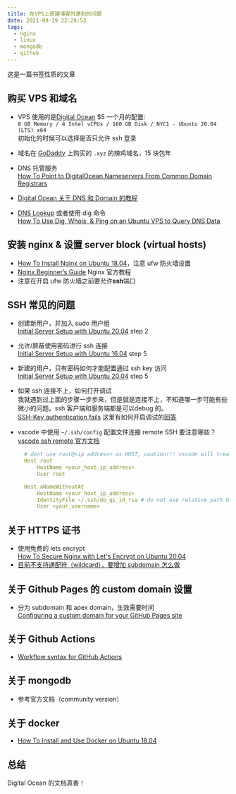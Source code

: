 ```yaml
---
title: 在VPS上搭建博客时遇到的问题
date: 2021-09-19 22:28:53
tags:
  - nginx
  - linux
  - mongodb
  - github
---
```


这是一篇书签性质的文章

## 购买 VPS 和域名 

- VPS 使用的是[Digital Ocean](https://digitalocean.com) $5 一个月的配置:  
  `8 GB Memory / 4 Intel vCPUs / 160 GB Disk / NYC1 - Ubuntu 20.04 (LTS) x64`  
  初始化的时候可以选择是否只允许 ssh 登录
- 域名在 [GoDaddy](https://godaddy.com) 上购买的 `.xyz` 的辣鸡域名，15 块包年

- DNS 托管服务  
  [How To Point to DigitalOcean Nameservers From Common Domain Registrars](https://www.digitalocean.com/community/tutorials/how-to-point-to-digitalocean-nameservers-from-common-domain-registrars)

- [Digital Ocean 关于 DNS 和 Domain 的教程](https://docs.digitalocean.com/products/networking/dns/)

- [DNS Lookup](https://www.digitalocean.com/community/tools/dns) 或者使用 dig 命令  
   [How To Use Dig, Whois, & Ping on an Ubuntu VPS to Query DNS Data
  ](https://www.digitalocean.com/community/tutorials/how-to-use-dig-whois-ping-on-an-ubuntu-vps-to-query-dns-data)

## 安装 nginx & 设置 server block (virtual hosts) 

- [How To Install Nginx on Ubuntu 18.04](https://www.digitalocean.com/community/tutorials/how-to-install-nginx-on-ubuntu-18-04)，注意 ufw 防火墙设置
- [Nginx Beginner’s Guide](http://nginx.org/en/docs/beginners_guide.html) Nginx 官方教程
- 注意在开启 ufw 防火墙之前要允许**ssh**端口

## SSH 常见的问题 

- 创建新用户，并加入 sudo 用户组  
   [Initial Server Setup with Ubuntu 20.04](https://www.digitalocean.com/community/tutorials/initial-server-setup-with-ubuntu-20-04) step 2
- 允许/屏蔽使用密码进行 ssh 连接  
  [Initial Server Setup with Ubuntu 16.04](https://www.digitalocean.com/community/tutorials/initial-server-setup-with-ubuntu-16-04) step 5
- 新建的用户，只有密码如何才能配置通过 ssh key 访问  
  [Initial Server Setup with Ubuntu 20.04](https://www.digitalocean.com/community/tutorials/initial-server-setup-with-ubuntu-20-04) step 5
- 如果 ssh 连接不上，如何打开调试  
  我就遇到过上面的步骤一步步来，但是就是连接不上，不知道哪一步可能有些微小的问题。ssh 客户端和服务端都是可以debug 的。  
  [SSH-Key authentication fails](https://superuser.com/questions/1137438/ssh-key-authentication-fails) 这里有如何开启调试的[回答](https://superuser.com/a/1318764)

- vscode 中使用 `~/.ssh/config` 配置文件连接 remote SSH 要注意哪些？  
  [vscode ssh remote 官方文档](https://code.visualstudio.com/blogs/2019/10/03/remote-ssh-tips-and-tricks)

  ```yaml
    # dont use root@<ip address> as HOST, caution!!! vscode will treat is as as server instead of a name
    Host root
        HostName <your_host_ip_address>
        User root

    Host aNameWithoutAt
        HostName <your_host_ip_address>
        IdentityFile ~/.ssh/do_qi_id_rsa # do not use relative path here!
        User <your_username>
  ```

## 关于 HTTPS 证书 

- 使用免费的 lets encrypt  
  [How To Secure Nginx with Let's Encrypt on Ubuntu 20.04](https://www.digitalocean.com/community/tutorials/how-to-secure-nginx-with-let-s-encrypt-on-ubuntu-20-04)
- [目前不支持通配符（wildcard），要增加 subdomain 怎么做](https://community.letsencrypt.org/t/how-can-i-add-more-subdomains-to-my-ssl-certificate/33711)

## 关于 Github Pages 的 custom domain 设置 

- 分为 subdomain 和 apex domain，生效需要时间  
  [Configuring a custom domain for your GitHub Pages site](https://docs.github.com/en/pages/configuring-a-custom-domain-for-your-github-pages-site)

## 关于 Github Actions 

- [Workflow syntax for GitHub Actions](https://docs.github.com/en/actions/reference/workflow-syntax-for-github-actions)

## 关于 mongodb 

- 参考官方文档（community version）

## 关于 docker 

- [How To Install and Use Docker on Ubuntu 18.04](https://www.digitalocean.com/community/tutorials/how-to-install-and-use-docker-on-ubuntu-18-04)

## 总结 

Digital Ocean 的文档真香！
